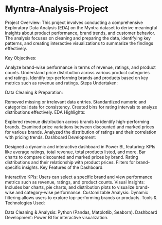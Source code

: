 # Myntra-Analysis-Project 
Project Overview:
This project involves conducting a comprehensive Exploratory Data Analysis (EDA) on the Myntra dataset to derive meaningful insights about product performance, brand trends, and customer behavior. The analysis focuses on cleaning and preparing the data, identifying key patterns, and creating interactive visualizations to summarize the findings effectively.

Key Objectives:

Analyze brand-wise performance in terms of revenue, ratings, and product counts.
Understand price distribution across various product categories and ratings.
Identify top-performing brands and products based on key metrics such as revenue and ratings.
Steps Undertaken:

Data Cleaning & Preparation:

Removed missing or irrelevant data entries.
Standardized numeric and categorical data for consistency.
Created bins for rating intervals to analyze distributions effectively.
EDA Highlights:

Explored revenue distribution across brands to identify high-performing brands.
Examined price variations between discounted and marked prices for various brands.
Analyzed the distribution of ratings and their correlation with pricing trends.
Dashboard Development:

Designed a dynamic and interactive dashboard in Power BI, featuring:
KPIs like average ratings, total revenue, total products listed, and more.
Bar charts to compare discounted and marked prices by brand.
Rating distributions and their relationship with product prices.
Filters for brand-specific insights.
Key Features of the Dashboard:

Interactive KPIs: Users can select a specific brand and view performance metrics such as revenue, ratings, and product counts.
Visual Insights: Includes bar charts, pie charts, and distribution plots to visualize brand-wise and category-wise performance.
Customizable Analysis: Dynamic filtering allows users to explore top-performing brands or products.
Tools & Technologies Used:

Data Cleaning & Analysis: Python (Pandas, Matplotlib, Seaborn).
Dashboard Development: Power BI for interactive visualization.
